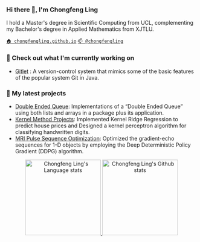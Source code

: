 ### Hi there 👋, I'm Chongfeng Ling


<!--
**chongfengling/chongfengling** is a ✨ _special_ ✨ repository because its `README.md` (this file) appears on your GitHub profile.

Here are some ideas to get you started:

- 🔭 I’m currently working on ...
- 🌱 I’m currently learning ...
- 👯 I’m looking to collaborate on ...
- 🤔 I’m looking for help with ...
- 💬 Ask me about ...
- 📫 How to reach me: ...
- 😄 Pronouns: ...
- ⚡ Fun fact: ...
-->

I hold a Master's degree in Scientific Computing from UCL, complementing my Bachelor's degree in Applied Mathematics from XJTLU.

[`🏠 chongfengling.github.io`](https://chongfengling.github.io)
[`📫 @chongfengling`](mailto:ling.chongfeng@outlook.com)

### 👷 Check out what I'm currently working on

- [Gitlet](https://github.com/chongfengling/cs61b/tree/proj2/proj2) : A version-control system that mimics some of the basic features of the popular system Git in Java.


### 🌱 My latest projects

- [Double Ended Queue](https://github.com/chongfengling/cs61b/tree/proj1/proj1): Implementations of a “Double Ended Queue” using both lists and arrays in a package plus its application.
- [Kernel Method Projects](https://github.com/chongfengling/Supervised-Learning/tree/main): Implemented Kernel Ridge Regression to predict house prices and Designed a kernel perceptron algorithm for classifying handwritten digits.
- [MRI Pulse Sequence Optimization](https://github.com/chongfengling/Pulse-Sequence-Optimization): Optimized the gradient-echo sequences for 1-D objects by employing the Deep Deterministic Policy Gradient (DDPG) algorithm.

<div align="center"> 
<a href="https://github.com/anuraghazra/github-readme-stats">
<img height=200 src="https://github-readme-stats-git-masterrstaa-rickstaa.vercel.app/api/top-langs/?username=chongfengling&layout=compact&langs_count=8&hide_border=true&hide=tex,html,javascript,css" alt="Chongfeng Ling's Language stats" />
</a>
<a href="https://github.com/anuraghazra/github-readme-stats">
<img height=200 src="https://github-readme-stats-git-masterrstaa-rickstaa.vercel.app/api?username=chongfengling&show_icons=true&line_height=28&hide_border=true&card_width=347&include_all_commits=true&role=owner,collaborator&exclude_repo=github-readme-stats" alt="Chongfeng Ling's Github stats" />
</a>
</div>
